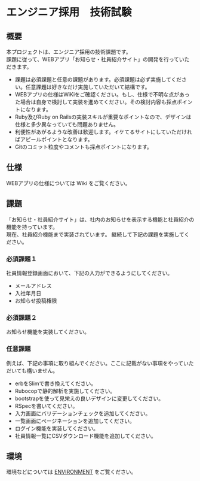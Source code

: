 # エンジニア採用　技術試験

## 概要
本プロジェクトは、エンジニア採用の技術課題です。<br>
課題に従って、WEBアプリ「お知らせ・社員紹介サイト」の開発を行っていただきます。

- 課題は必須課題と任意の課題があります。必須課題は必ず実施してください。任意課題は好きなだけ実施していただいて結構です。
- WEBアプリの仕様はWiKiをご確認ください。もし、仕様で不明な点があった場合は自身で検討して実装を進めてください。その検討内容も採点ポイントになります。
- Ruby及びRuby on Railsの実装スキルが重要なポイントなので、デザインは仕様と多少異なっていても問題ありません。
- 利便性があがるような改善は歓迎します。イケてるサイトにしていただければアピールポイントとなります。
- Gitのコミット粒度やコメントも採点ポイントになります。

## 仕様
WEBアプリの仕様については Wiki をご覧ください。

## 課題
「お知らせ・社員紹介サイト」は、社内のお知らせを表示する機能と社員紹介の機能を持っています。<br>
現在、社員紹介機能まで実装されています。
継続して下記の課題を実施してください。

### 必須課題１
社員情報登録画面において、下記の入力ができるようにしてください。
- メールアドレス
- 入社年月日
- お知らせ投稿権限

### 必須課題２
お知らせ機能を実装してください。

### 任意課題
例えば、下記の事項に取り組んでください。ここに記載がない事項をやっていただいても構いません。
- erbをSlimで書き換えてください。
- Rubocopで静的解析を実施してください。
- bootstrapを使って見栄えの良いデザインに変更してください。
- RSpecを書いてください。
- 入力画面にバリデーションチェックを追加してください。
- 一覧画面にページネーションを追加してください。
- ログイン機能を実装してください。
- 社員情報一覧にCSVダウンロード機能を追加してください。

## 環境
環境などについては [ENVIRONMENT](ENVIRONMENT.md) をご覧ください。
